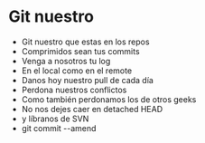 # Git nuestro

* Git nuestro que estas en los repos
* Comprimidos sean tus commits
* Venga a nosotros tu log
* En el local como en el remote
* Danos hoy nuestro pull de cada día
* Perdona nuestros conflictos
* Como también perdonamos los de otros geeks
* No nos dejes caer en detached HEAD
* y líbranos de SVN
* git commit --amend
